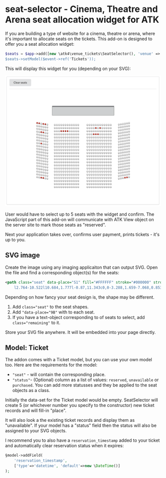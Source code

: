 # seat-selector - Cinema, Theatre and Arena seat allocation widget for ATK

If you are building a type of website for a cinema, theatre or arena, where it's important to allocate seats on the tickets. This add-on is designed to offer you a seat allocation widget:

``` php
$seats = $app->add([new \atk4\venue_tickets\SeatSelector(), 'venue' => 'path/to/svg/file.svg, qty => 5]);
$seats->setModel($event->ref('Tickets'));
```

This will display this widget for you (depending on your SVG):

![seats-selection](docs/images/seats-demo.png)

User would have to select up to 5 seats with the widget and confirm. The JavaScript part of this add-on will communicate with ATK View object on the server site to mark those seats as "reserved". 

Next your application takes over, confirms user payment, prints tickets - it's up to you.

## SVG image

Create the image using any imaging applicaiton that can output SVG. Open the file and find a corresponding object(s) for the seats:

``` svg
<path class="seat" data-place="S1" fill="#FFFFFF" stroke="#000000" stroke-linejoin="bevel" stroke-miterlimit="10" d="M128.829,281.623
    l2.764-10.522l10.684,1.777l-0.87,11.343c0,0-3.288,1.659-7.068,0.853C130.748,284.306,128.829,281.623,128.829,281.623z"/>
```

Depending on how fancy your seat design is, the shape may be different.

1. Add `class="seat"` to the seat shapes.
2. Add `"data-place="9B"` with to each seat.
3. If you have a text-object corresponding to of seats to select, add `class="remaining"` to it.

Store your SVG file anywhere. It will be embedded into your page directly.

## Model: Ticket

The addon comes with a Ticket model, but you can use your own model too. Here are the requirements for the model:

- `"seat"` - will contain the corresponding place.
- `"status"`- (Optional) column as a list of values: `reserved`, `unavailable` or `purchased`. You can add more statusses and they be applied to the seat objects as a class.

Initially the data-set for the Ticket model would be empty. SeatSelector will create 5 (or whichever number you specify to the constructor) new ticket records and will fill-in "place".

It will also look a the existing ticket records and display them as "unavailable". If your model has a "status" field then the status will also be assigned to your SVG objects.

I recommend you to also have a `reservation_timestamp` added to your ticket and automatically clear reservation status when it expires:

``` php
§model->addField(
    'reservation_timestamp', 
    ['type'=>'datetime', 'default'=>new \DateTime()]
);
```

